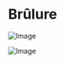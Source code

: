 # Brûlure

![Image](.//media/urgences/Scan_0110.jpg)

![Image](.//media/urgences/Scan_0110_verso.jpg)
